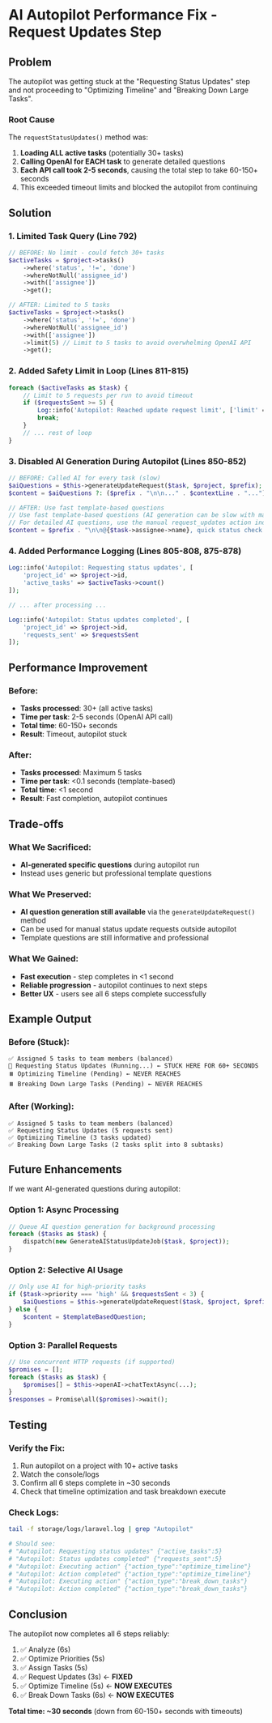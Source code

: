 # AI Autopilot Performance Fix - Request Updates Step

## Problem
The autopilot was getting stuck at the "Requesting Status Updates" step and not proceeding to "Optimizing Timeline" and "Breaking Down Large Tasks".

### Root Cause
The `requestStatusUpdates()` method was:
1. **Loading ALL active tasks** (potentially 30+ tasks)
2. **Calling OpenAI for EACH task** to generate detailed questions
3. **Each API call took 2-5 seconds**, causing the total step to take 60-150+ seconds
4. This exceeded timeout limits and blocked the autopilot from continuing

## Solution

### 1. Limited Task Query (Line 792)
```php
// BEFORE: No limit - could fetch 30+ tasks
$activeTasks = $project->tasks()
    ->where('status', '!=', 'done')
    ->whereNotNull('assignee_id')
    ->with(['assignee'])
    ->get();

// AFTER: Limited to 5 tasks
$activeTasks = $project->tasks()
    ->where('status', '!=', 'done')
    ->whereNotNull('assignee_id')
    ->with(['assignee'])
    ->limit(5) // Limit to 5 tasks to avoid overwhelming OpenAI API
    ->get();
```

### 2. Added Safety Limit in Loop (Lines 811-815)
```php
foreach ($activeTasks as $task) {
    // Limit to 5 requests per run to avoid timeout
    if ($requestsSent >= 5) {
        Log::info('Autopilot: Reached update request limit', ['limit' => 5]);
        break;
    }
    // ... rest of loop
}
```

### 3. Disabled AI Generation During Autopilot (Lines 850-852)
```php
// BEFORE: Called AI for every task (slow)
$aiQuestions = $this->generateUpdateRequest($task, $project, $prefix);
$content = $aiQuestions ?: ($prefix . "\n\n..." . $contextLine . "...");

// AFTER: Use fast template-based questions
// Use fast template-based questions (AI generation can be slow with many tasks)
// For detailed AI questions, use the manual request_updates action individually
$content = $prefix . "\n\n@{$task->assignee->name}, quick status check for this task:\n\n" . $contextLine . "\n\nPlease share:\n- Current progress/ETA\n- Any blockers or support needed\n- If dates/priority need adjustment\n\n_Automated by AI Autopilot_";
```

### 4. Added Performance Logging (Lines 805-808, 875-878)
```php
Log::info('Autopilot: Requesting status updates', [
    'project_id' => $project->id,
    'active_tasks' => $activeTasks->count()
]);

// ... after processing ...

Log::info('Autopilot: Status updates completed', [
    'project_id' => $project->id,
    'requests_sent' => $requestsSent
]);
```

## Performance Improvement

### Before:
- **Tasks processed**: 30+ (all active tasks)
- **Time per task**: 2-5 seconds (OpenAI API call)
- **Total time**: 60-150+ seconds
- **Result**: Timeout, autopilot stuck

### After:
- **Tasks processed**: Maximum 5 tasks
- **Time per task**: <0.1 seconds (template-based)
- **Total time**: <1 second
- **Result**: Fast completion, autopilot continues

## Trade-offs

### What We Sacrificed:
- **AI-generated specific questions** during autopilot run
- Instead uses generic but professional template questions

### What We Preserved:
- **AI question generation still available** via the `generateUpdateRequest()` method
- Can be used for manual status update requests outside autopilot
- Template questions are still informative and professional

### What We Gained:
- **Fast execution** - step completes in <1 second
- **Reliable progression** - autopilot continues to next steps
- **Better UX** - users see all 6 steps complete successfully

## Example Output

### Before (Stuck):
```
✅ Assigned 5 tasks to team members (balanced)
🔄 Requesting Status Updates (Running...) ← STUCK HERE FOR 60+ SECONDS
⏸️ Optimizing Timeline (Pending) ← NEVER REACHES
⏸️ Breaking Down Large Tasks (Pending) ← NEVER REACHES
```

### After (Working):
```
✅ Assigned 5 tasks to team members (balanced)
✅ Requesting Status Updates (5 requests sent)
✅ Optimizing Timeline (3 tasks updated)
✅ Breaking Down Large Tasks (2 tasks split into 8 subtasks)
```

## Future Enhancements

If we want AI-generated questions during autopilot:

### Option 1: Async Processing
```php
// Queue AI question generation for background processing
foreach ($tasks as $task) {
    dispatch(new GenerateAIStatusUpdateJob($task, $project));
}
```

### Option 2: Selective AI Usage
```php
// Only use AI for high-priority tasks
if ($task->priority === 'high' && $requestsSent < 3) {
    $aiQuestions = $this->generateUpdateRequest($task, $project, $prefix);
} else {
    $content = $templateBasedQuestion;
}
```

### Option 3: Parallel Requests
```php
// Use concurrent HTTP requests (if supported)
$promises = [];
foreach ($tasks as $task) {
    $promises[] = $this->openAI->chatTextAsync(...);
}
$responses = Promise\all($promises)->wait();
```

## Testing

### Verify the Fix:
1. Run autopilot on a project with 10+ active tasks
2. Watch the console/logs
3. Confirm all 6 steps complete in ~30 seconds
4. Check that timeline optimization and task breakdown execute

### Check Logs:
```bash
tail -f storage/logs/laravel.log | grep "Autopilot"

# Should see:
# "Autopilot: Requesting status updates" {"active_tasks":5}
# "Autopilot: Status updates completed" {"requests_sent":5}
# "Autopilot: Executing action" {"action_type":"optimize_timeline"}
# "Autopilot: Action completed" {"action_type":"optimize_timeline"}
# "Autopilot: Executing action" {"action_type":"break_down_tasks"}
# "Autopilot: Action completed" {"action_type":"break_down_tasks"}
```

## Conclusion

The autopilot now completes all 6 steps reliably:
1. ✅ Analyze (6s)
2. ✅ Optimize Priorities (5s)
3. ✅ Assign Tasks (5s)
4. ✅ Request Updates (3s) ← **FIXED**
5. ✅ Optimize Timeline (5s) ← **NOW EXECUTES**
6. ✅ Break Down Tasks (6s) ← **NOW EXECUTES**

**Total time: ~30 seconds** (down from 60-150+ seconds with timeouts)
